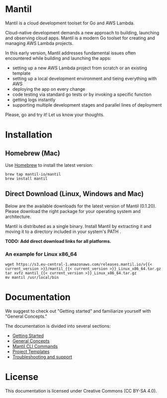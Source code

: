 # Mantil

Mantil is a cloud development toolset for Go and AWS Lambda.

Cloud-native development demands a new approach to building, launching and observing cloud apps. Mantil is a 
modern Go toolset for creating and managing AWS Lambda projects.

In this early version, Mantil addresses fundamental issues often encountered while building and launching the apps:
* setting up a new AWS Lambda project from scratch or an existing template
* setting up a local development environment and tieing everything with AWS
* deploying the app on every change
* code testing via standard go tests or by invoking a specific function
* getting logs instantly
* supporting multiple development stages and parallel lines of deployment

Please, go and try it! Let us know your thoughts.

# Installation

## Homebrew (Mac)

Use [Homebrew](https://brew.sh) to install the latest version:

```
brew tap mantil-io/mantil
brew install mantil
```

## Direct Download (Linux, Windows and Mac)

Below are the available downloads for the latest version of Mantil (0.1.20). Please download the right package for your operating system and architecture.

Mantil is distributed as a single binary. Install Mantil by extracting it and moving it to a directory included in your system's PATH .

**TODO: Add direct download links for all platforms.**

### An example for Linux x86_64

```
wget https://s3.eu-central-1.amazonaws.com/releases.mantil.io/v{{< current_version >}}/mantil_{{< current_version >}}_Linux_x86_64.tar.gz
tar xvfz mantil_{{< current_version >}}_Linux_x86_64.tar.gz
mv mantil /usr/local/bin
```

# Documentation

We suggest to check out "Getting started" and familiarize yourself with "General Concepts."

The documentation is divided into several sections:
* [Getting Started](getting_started)
* [General Concepts](project_structure)
* [Mantil CLI Commands](commands/index)
* [Project Templates](templates/index)
* [Troubleshooting and support](troubleshooting)

# License

This documentation is licensed under Creative Commons (CC BY-SA 4.0).

